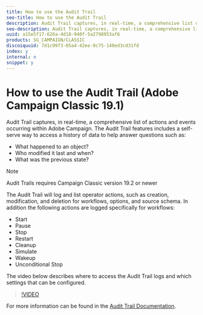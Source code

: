```yaml
---
title: How to use the Audit Trail
seo-title: How to use the Audit Trail 
description: Audit Trail captures, in real-time, a comprehensive list of actions and events occurring within Adobe Campaign. 
seo-description: Audit Trail captures, in real-time, a comprehensive list of actions and events occurring within Adobe Campaign. 
uuid: a15e5f17-626a-4d18-940f-5a2798953af6
products: SG_CAMPAIGN/CLASSIC
discoiquuid: 7d1c99f3-05a4-42ee-9c75-140ed3cd31fd
index: y
internal: n
snippet: y
---
```


# How to use the Audit Trail (Adobe Campaign Classic 19.1)


Audit Trail captures, in real-time, a comprehensive list of actions and events occurring within Adobe Campaign. The Audit Trail features includes a self-serve way to access a history of data to help answer questions such as:

* What happened to an object?
* Who modified it  last and when?
* What was the previous state?

> [!NOTE]
>Audit Trails requires Campaign Classic version 19.2 or newer




The Audit Trail will log and list operator actions, such as creation, modification, and deletion for workflows, options, and source schema. In addition the following actions are logged specifically for workflows:

  * Start
  * Pause
  * Stop
  * Restart
  * Cleanup
  * Simulate
  * Wakeup
  * Unconditional Stop

The video below describes where to access the Audit Trail logs and which settings that can be configured.

>[!VIDEO](https://video.tv.adobe.com/v/27425?quality=12)

For more information can be found in the  [Audit Trail Documentation](http://docs.campaign.adobe.com/doc/AC/en/PRO_Production_procedures_Audit_trail.html).



